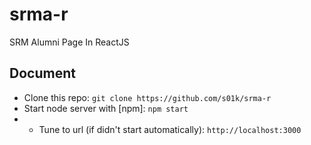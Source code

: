 # srma-r
 SRM Alumni Page In ReactJS
## Document
* Clone this repo: ``` git clone https://github.com/s01k/srma-r ```
* Start node server with [npm]: ``` npm start ``` 
* * Tune to url (if didn't start automatically): ``` http://localhost:3000 ```
